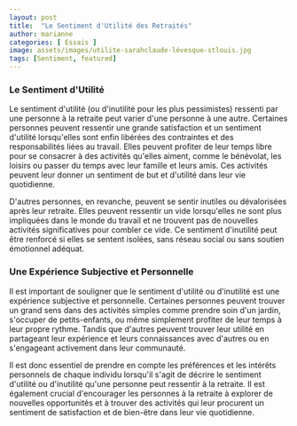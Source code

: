 ```yaml
---
layout: post
title:  "Le Sentiment d'Utilité des Retraités"
author: marianne
categories: [ Essais ]
image: assets/images/utilite-sarahclaude-lévesque-stlouis.jpg
tags: [Sentiment, featured]
---
```


### Le Sentiment d'Utilité

Le sentiment d'utilité (ou d'inutilité pour les plus pessimistes) ressenti par une personne à la retraite peut varier d'une personne à une autre. Certaines personnes peuvent ressentir une grande satisfaction et un sentiment d'utilité lorsqu'elles sont enfin libérées des contraintes et des responsabilités liées au travail. Elles peuvent profiter de leur temps libre pour se consacrer à des activités qu'elles aiment, comme le bénévolat, les loisirs ou passer du temps avec leur famille et leurs amis. Ces activités peuvent leur donner un sentiment de but et d'utilité dans leur vie quotidienne.

D'autres personnes, en revanche, peuvent se sentir inutiles ou dévalorisées après leur retraite. Elles peuvent ressentir un vide lorsqu'elles ne sont plus impliquées dans le monde du travail et ne trouvent pas de nouvelles activités significatives pour combler ce vide. Ce sentiment d'inutilité peut être renforcé si elles se sentent isolées, sans réseau social ou sans soutien émotionnel adéquat.

### Une Expérience Subjective et Personnelle

Il est important de souligner que le sentiment d'utilité ou d'inutilité est une expérience subjective et personnelle. Certaines personnes peuvent trouver un grand sens dans des activités simples comme prendre soin d'un jardin, s'occuper de petits-enfants, ou même simplement profiter de leur temps à leur propre rythme. Tandis que d'autres peuvent trouver leur utilité en partageant leur expérience et leurs connaissances avec d'autres ou en s'engageant activement dans leur communauté.

Il est donc essentiel de prendre en compte les préférences et les intérêts personnels de chaque individu lorsqu'il s'agit de décrire le sentiment d'utilité ou d'inutilité qu'une personne peut ressentir à la retraite. Il est également crucial d'encourager les personnes à la retraite à explorer de nouvelles opportunités et à trouver des activités qui leur procurent un sentiment de satisfaction et de bien-être dans leur vie quotidienne.